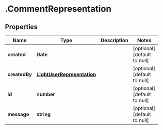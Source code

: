 # .CommentRepresentation

## Properties
Name | Type | Description | Notes
------------ | ------------- | ------------- | -------------
**created** | **Date** |  | [optional] [default to null]
**createdBy** | [**LightUserRepresentation**](LightUserRepresentation.md) |  | [optional] [default to null]
**id** | **number** |  | [optional] [default to null]
**message** | **string** |  | [optional] [default to null]


